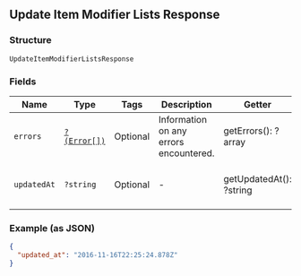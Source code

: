 ## Update Item Modifier Lists Response

### Structure

`UpdateItemModifierListsResponse`

### Fields

| Name | Type | Tags | Description | Getter | Setter |
|  --- | --- | --- | --- | --- | --- |
| `errors` | [`?(Error[])`](/doc/models/error.md) | Optional | Information on any errors encountered. | getErrors(): ?array | setErrors(?array errors): void |
| `updatedAt` | `?string` | Optional | -  | getUpdatedAt(): ?string | setUpdatedAt(?string updatedAt): void |

### Example (as JSON)

```json
{
  "updated_at": "2016-11-16T22:25:24.878Z"
}
```

